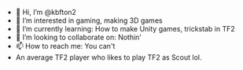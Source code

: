 - 👋 Hi, I’m @kbfton2
- 👀 I’m interested in gaming, making 3D games
- 🌱 I’m currently learning: How to make Unity games, trickstab in TF2
- 💞️ I’m looking to collaborate on: Nothin'
- 📫 How to reach me: You can't
- An average TF2 player who likes to play TF2 as Scout lol.
<!---
kbfton2/kbfton2 is a ✨ special ✨ repository because its `README.md` (this file) appears on your GitHub profile.
You can click the Preview link to take a look at your changes.
--->
